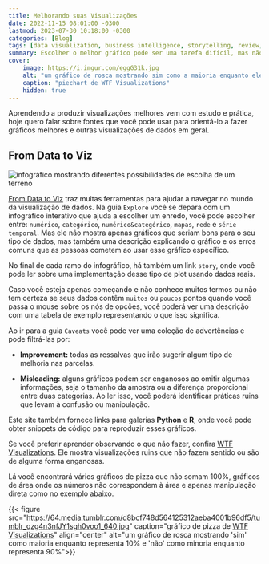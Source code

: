 ```yaml
---
title: Melhorando suas Visualizações
date: 2022-11-15 08:01:00 -0300
lastmod: 2023-07-30 10:18:00 -0300
categories: [Blog]
tags: [data visualization, business intelligence, storytelling, review, ethic]
summary: Escolher o melhor gráfico pode ser uma tarefa difícil, mas não precisa ser.
cover:
    image: https://i.imgur.com/eggG31k.jpg
    alt: "um gráfico de rosca mostrando sim como a maioria enquanto ele representa 10%, e não como a minoria quando ele representa 90%"
    caption: "piechart de WTF Visualizations"
    hidden: true
---
```


Aprendendo a produzir visualizações melhores vem com estudo e prática, hoje quero falar sobre fontes que você pode usar para orientá-lo a fazer gráficos melhores e outras visualizações de dados em geral.

## From Data to Viz

![infográfico mostrando diferentes possibilidades de escolha de um terreno](https://i.imgur.com/416qeWj.png)

[From Data to Viz](https://www.data-to-viz.com/) traz muitas ferramentas para ajudar a navegar no mundo da visualização de dados. Na guia `Explore` você se depara com um infográfico interativo que ajuda a escolher um enredo, você pode escolher entre: `numérico`, `categórico`, `numérico&categórico`, `mapas`, `rede` e `série temporal`. Mas ele não mostra apenas gráficos que seriam bons para o seu tipo de dados, mas também uma descrição explicando o gráfico e os erros comuns que as pessoas cometem ao usar esse gráfico específico.

No final de cada ramo do infográfico, há também um link `story`, onde você pode ler sobre uma implementação desse tipo de plot usando dados reais.

Caso você esteja apenas começando e não conhece muitos termos ou não tem certeza se seus dados contêm `muitos` ou `poucos` pontos quando você passa o mouse sobre os nós de opções, você poderá ver uma descrição com uma tabela de exemplo representando o que isso significa.

Ao ir para a guia `Caveats` você pode ver uma coleção de advertências e pode filtrá-las por:

- **Improvement:** todas as ressalvas que irão sugerir algum tipo de melhoria nas parcelas.

 - **Misleading:** alguns gráficos podem ser enganosos ao omitir algumas informações, seja o tamanho da amostra ou a diferença proporcional entre duas categorias. Ao ler isso, você poderá identificar práticas ruins que levam à confusão ou manipulação.

Este site também fornece links para galerias **Python** e **R**, onde você pode obter snippets de código para reproduzir esses gráficos.

Se você preferir aprender observando o que não fazer, confira [WTF Visualizations](https://viz.wtf/). Ele mostra visualizações ruins que não fazem sentido ou são de alguma forma enganosas.

Lá você encontrará vários gráficos de pizza que não somam 100%, gráficos de área onde os números não correspondem à área e apenas manipulação direta como no exemplo abaixo.

{{< figure src="https://64.media.tumblr.com/d8bcf748d564125312aeba4001b96df5/tumblr_qzg4n3nfJY1sgh0voo1_640.jpg" caption="gráfico de pizza de [WTF Visualizations](https://viz.wtf/)" align="center" alt="um gráfico de rosca mostrando 'sim' como maioria enquanto representa 10% e 'não' como minoria enquanto representa 90%">}}